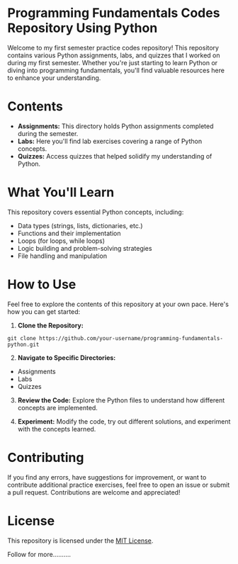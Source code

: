 # Programming Fundamentals Codes Repository Using Python
Welcome to my first semester practice codes repository! This repository contains various Python assignments, labs, and quizzes that I worked on during my first semester. Whether you're just starting to learn Python or diving into programming fundamentals, you'll find valuable resources here to enhance your understanding.

# Contents
+ **Assignments:** This directory holds Python assignments completed during the semester.
+ **Labs:** Here you'll find lab exercises covering a range of Python concepts.
+ **Quizzes:** Access quizzes that helped solidify my understanding of Python.
  
# What You'll Learn
This repository covers essential Python concepts, including:

+ Data types (strings, lists, dictionaries, etc.)
+ Functions and their implementation
+ Loops (for loops, while loops)
+ Logic building and problem-solving strategies
+ File handling and manipulation
  
# How to Use
Feel free to explore the contents of this repository at your own pace. Here's how you can get started:

1. **Clone the Repository:**
  ```
  git clone https://github.com/your-username/programming-fundamentals-python.git
  ```

2. **Navigate to Specific Directories:**
  + Assignments
  + Labs
  + Quizzes
    
3. **Review the Code:**
  Explore the Python files to understand how different concepts are implemented.

4. **Experiment:**
  Modify the code, try out different solutions, and experiment with the concepts learned.

# Contributing
If you find any errors, have suggestions for improvement, or want to contribute additional practice exercises, feel free to open an issue or submit a pull request. Contributions are welcome and appreciated!

# License
This repository is licensed under the [MIT License]().

Follow for more..........
